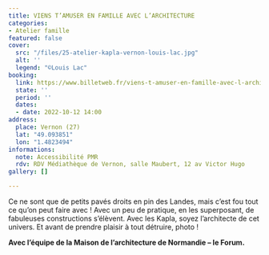 ```yaml
---
title: VIENS T’AMUSER EN FAMILLE AVEC L’ARCHITECTURE
categories:
- Atelier famille
featured: false
cover:
  src: "/files/25-atelier-kapla-vernon-louis-lac.jpg"
  alt: ''
  legend: "©Louis Lac"
booking:
  link: https://www.billetweb.fr/viens-t-amuser-en-famille-avec-l-architecture
  state: ''
  period: ''
  dates:
  - date: 2022-10-12 14:00
address:
  place: Vernon (27)
  lat: "49.093851"
  lon: "1.4823494"
informations:
  note: Accessibilité PMR
  rdv: RDV Médiathèque de Vernon, salle Maubert, 12 av Victor Hugo
gallery: []

---
```

Ce ne sont que de petits pavés droits en pin des Landes, mais c’est fou tout ce qu’on peut faire avec ! Avec un peu de pratique, en les superposant, de fabuleuses constructions s’élèvent. Avec les Kapla, soyez l’architecte de cet univers. Et avant de prendre plaisir à tout détruire, photo !

**Avec l’équipe de la Maison de l’architecture de Normandie – le Forum.**